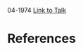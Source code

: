 

04-1974
[Link to Talk](https://www.churchofjesuschrist.org/study/general-conference/1974/04/saturday-afternoon-session?lang=eng)



# References

